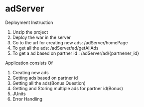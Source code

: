 # adServer
Deployment Instruction
1. Unzip the project
2. Deploy the war in the server
3. Go to the url for creating new ads: <Host>/adServer/homePage
4. To get all the ads:  <Host>/adServer/ad/getAllAds
5. To get a ad based on partner id : <Host>/adServer/ad/{partnener_id}

Application consists Of
1. Creating new ads
2. Getting ads based on partner id
3. Getting all the ads(Bonus Question)
4. Getting and Storing multiple ads for partner id(Bonus)
5. JUnits
6. Error Handling
